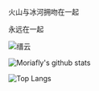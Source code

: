 火山与冰河拥吻在一起

永远在一起

![缙云](https://user-images.githubusercontent.com/62319450/152667861-e700dda9-45fd-4706-99e9-a20d973bb0e1.jpg)



![Moriafly's github stats](https://github-readme-stats.vercel.app/api?username=Moriafly&count_private=false&show_icons=true&&bg_color=30,165880,169c5a&title_color=fff&text_color=fff)

![Top Langs](https://github-readme-stats.vercel.app/api/top-langs/?username=Moriafly&theme=vue&layout=compact&hide=Rich%20Text%20Format,CSS,HTML,VBA)
